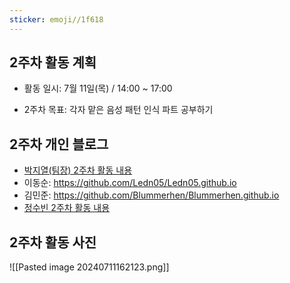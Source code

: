 ```yaml
---
sticker: emoji//1f618
---
```

## 2주차 활동 계획

- 활동 일시: 7월 11일(목) / 14:00 ~ 17:00

- 2주차 목표: 각자 맡은 음성 패턴 인식 파트 공부하기

## 2주차 개인 블로그

- [박지열(팀장) 2주차 활동 내용](https://jiyeol9081.github.io/jiyeol'sblog/2주차-활동-내용)
- 이동순: https://github.com/Ledn05/Ledn05.github.io
- 김민준: https://github.com/Blummerhen/Blummerhen.github.io
- [정수빈 2주차 활동 내용](https://m.blog.naver.com/qwert0483/223509271740)

## 2주차 활동 사진

![[Pasted image 20240711162123.png]]